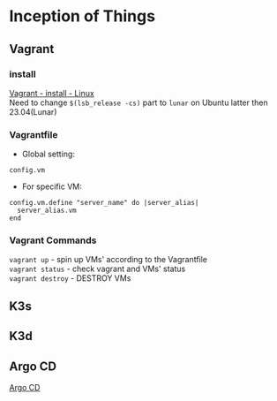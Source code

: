 # Inception of Things

## Vagrant
### install
[Vagrant - install - Linux](https://developer.hashicorp.com/vagrant/install#Linux)  
Need to change `$(lsb_release -cs)` part to `lunar` on Ubuntu latter then 23.04(Lunar)   

### Vagrantfile 
- Global setting:
```
config.vm
```
- For specific VM:
```
config.vm.define "server_name" do |server_alias|
  server_alias.vm
end
```

### Vagrant Commands
`vagrant up` - spin up VMs' according to the Vagrantfile  
`vagrant status` - check vagrant and VMs' status  
`vagrant destroy` - DESTROY VMs  

## K3s

## K3d

## Argo CD
[Argo CD](https://argo-cd.readthedocs.io/en/stable/)

